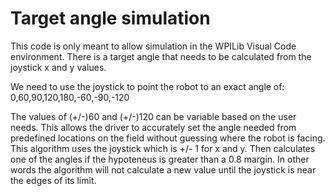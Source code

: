 # Target angle simulation
This code is only meant to allow simulation in the WPILib Visual Code environment.
There is a target angle that needs to be calculated from the joystick x and y values.

We need to use the joystick to point the robot to an exact angle of:
0,60,90,120,180,-60,-90,-120

The values of (+/-)60 and (+/-)120 can be variable based on the user needs.
This allows the driver to accurately set the angle needed from predefined locations on the field without guessing where the robot is facing.
This algorithm uses the joystick which is +/- 1 for x and y.
Then calculates one of the angles if the hypoteneus is greater than a 0.8 margin.
In other words the algorithm will not calculate a new value until the joystick is near the edges of its limit.
